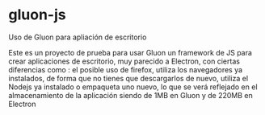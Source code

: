 # gluon-js
Uso de Gluon para apliación de escritorio


Este es un proyecto de prueba para usar Gluon un framework de JS para crear aplicaciones de escritorio, muy parecido a Electron, con ciertas diferencias como : el posible uso de firefox, utiliza los navegadores ya instalados, de forma que no tienes que descargarlos de nuevo, utiliza el Nodejs ya instalado o empaqueta uno nuevo, lo que se verá reflejado en el almacenamiento de la aplicación siendo de 1MB en Gluon y de 220MB en Electron  
